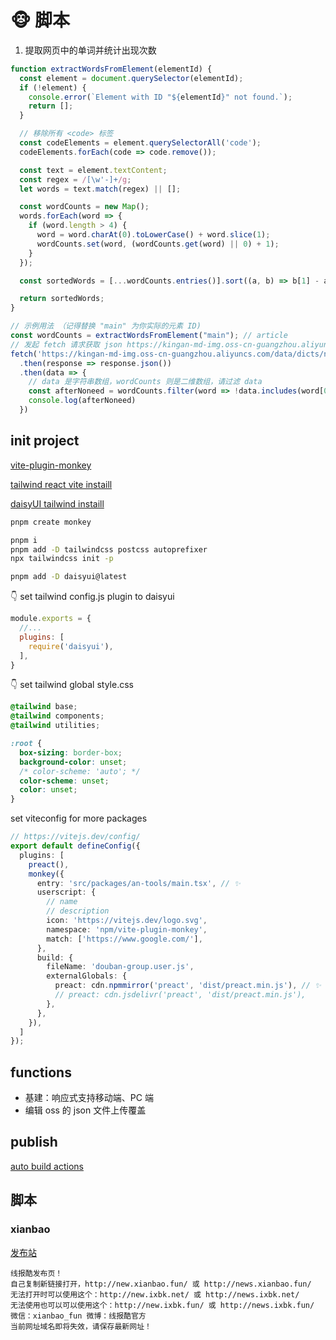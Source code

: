 # 🐵 脚本

1. 提取网页中的单词并统计出现次数

```js
function extractWordsFromElement(elementId) {
  const element = document.querySelector(elementId);
  if (!element) {
    console.error(`Element with ID "${elementId}" not found.`);
    return [];
  }

  // 移除所有 <code> 标签
  const codeElements = element.querySelectorAll('code');
  codeElements.forEach(code => code.remove());

  const text = element.textContent;
  const regex = /[\w'-]+/g;
  let words = text.match(regex) || [];

  const wordCounts = new Map();
  words.forEach(word => {
    if (word.length > 4) {
      word = word.charAt(0).toLowerCase() + word.slice(1);
      wordCounts.set(word, (wordCounts.get(word) || 0) + 1);
    }
  });

  const sortedWords = [...wordCounts.entries()].sort((a, b) => b[1] - a[1]);

  return sortedWords;
}

// 示例用法 （记得替换 "main" 为你实际的元素 ID)
const wordCounts = extractWordsFromElement("main"); // article
// 发起 fetch 请求获取 json https://kingan-md-img.oss-cn-guangzhou.aliyuncs.com/data/dicts/noneed.json
fetch('https://kingan-md-img.oss-cn-guangzhou.aliyuncs.com/data/dicts/noneed.json')
  .then(response => response.json())
  .then(data => {
    // data 是字符串数组，wordCounts 则是二维数组，请过滤 data
    const afterNoneed = wordCounts.filter(word => !data.includes(word[0]))
    console.log(afterNoneed)
  })
```

## init project

[vite-plugin-monkey](https://github.com/lisonge/vite-plugin-monkey)

[tailwind react vite instaill](https://tailwindcss.com/docs/guides/vite)

[daisyUI tailwind instaill](https://daisyui.com/docs/install/)

```bash
pnpm create monkey

pnpm i
pnpm add -D tailwindcss postcss autoprefixer
npx tailwindcss init -p

pnpm add -D daisyui@latest
```

👇 set tailwind config.js plugin to daisyui

```js
module.exports = {
  //...
  plugins: [
    require('daisyui'),
  ],
}
```

👇 set tailwind global style.css

```css
@tailwind base;
@tailwind components;
@tailwind utilities;

:root {
  box-sizing: border-box;
  background-color: unset;
  /* color-scheme: 'auto'; */
  color-scheme: unset;
  color: unset;
}
```

set viteconfig for more packages

```ts
// https://vitejs.dev/config/
export default defineConfig({
  plugins: [
    preact(),
    monkey({
      entry: 'src/packages/an-tools/main.tsx', // ✨
      userscript: {
        // name
        // description
        icon: 'https://vitejs.dev/logo.svg',
        namespace: 'npm/vite-plugin-monkey',
        match: ['https://www.google.com/'],
      },
      build: {
        fileName: 'douban-group.user.js',
        externalGlobals: {
          preact: cdn.npmmirror('preact', 'dist/preact.min.js'), // ✨
          // preact: cdn.jsdelivr('preact', 'dist/preact.min.js'),
        },
      },
    }),
  ]
});
```

## functions

- 基建：响应式支持移动端、PC 端
- 编辑 oss 的 json 文件上传覆盖

## publish

[auto build actions](https://blog.yunyuyuan.net/articles/2064)

## 脚本

### xianbao

[发布站](https://www.xianbaoku.net/)

```text
线报酷发布页！
自己复制新链接打开，http://new.xianbao.fun/ 或 http://news.xianbao.fun/
无法打开时可以使用这个：http://new.ixbk.net/ 或 http://news.ixbk.net/
无法使用也可以可以使用这个：http://new.ixbk.fun/ 或 http://news.ixbk.fun/
微信：xianbao_fun 微博：线报酷官方
当前网址域名即将失效，请保存最新网址！
```
